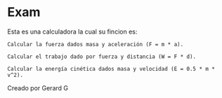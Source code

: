 # Exam
Esta es una calculadora la cual su fincion es:  

    Calcular la fuerza dados masa y aceleración (F = m * a). 

    Calcular el trabajo dado por fuerza y distancia (W = F * d). 

    Calcular la energía cinética dados masa y velocidad (E = 0.5 * m * v^2).

Creado por Gerard G
